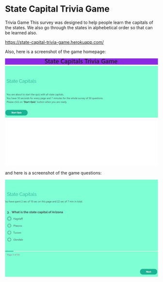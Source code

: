 # State Capital Trivia Game

Trivia Game
This survey was designed to help people learn the capitals of the states. We also go through the states in alphebetical order so that can be learned also.

https://state-capital-trivia-game.herokuapp.com/

Also, here is a screenshot of the game homepage:

![Homepage](./assets/images/gamestart.JPG)

and here is a screenshot of the game questions:

![Homepage](./assets/images/questions.JPG)
